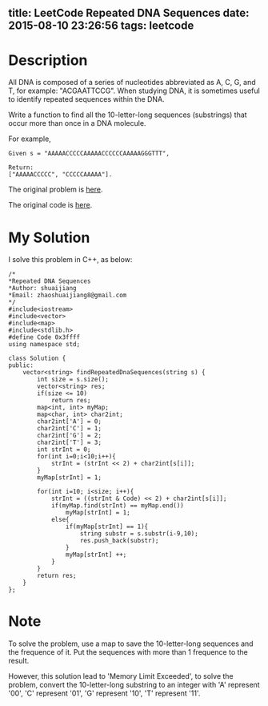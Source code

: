 title: LeetCode Repeated DNA Sequences
date: 2015-08-10 23:26:56
tags: leetcode
---

# Description

All DNA is composed of a series of nucleotides abbreviated as A, C, G, and T, for example: "ACGAATTCCG". When studying DNA, it is sometimes useful to identify repeated sequences within the DNA.

Write a function to find all the 10-letter-long sequences (substrings) that occur more than once in a DNA molecule.

For example,

	Given s = "AAAAACCCCCAAAAACCCCCCAAAAAGGGTTT",
	
	Return:
	["AAAAACCCCC", "CCCCCAAAAA"].

The original problem is [here](https://leetcode.com/problems/repeated-dna-sequences/ "Problem").

The original code is [here](https://github.com/shuaijiang/LeetCode/blob/master/RepeatedDNASequences.cpp "Code").
<!--more-->

# My Solution
I solve this problem in C++, as below:

	/*
	*Repeated DNA Sequences
	*Author: shuaijiang
	*Email: zhaoshuaijiang8@gmail.com
	*/
	#include<iostream>
	#include<vector>
	#include<map>
	#include<stdlib.h>
	#define Code 0x3ffff 
	using namespace std;
	
	class Solution {
	public:
	    vector<string> findRepeatedDnaSequences(string s) {
	        int size = s.size();
	        vector<string> res;
	        if(size <= 10)
	        	return res;
	        map<int, int> myMap;
	        map<char, int> char2int;
	        char2int['A'] = 0;
	        char2int['C'] = 1;
	        char2int['G'] = 2;
	        char2int['T'] = 3;
	        int strInt = 0;
	        for(int i=0;i<10;i++){
	        	strInt = (strInt << 2) + char2int[s[i]];
	        }
	        myMap[strInt] = 1;
	        
			for(int i=10; i<size; i++){
				strInt = ((strInt & Code) << 2) + char2int[s[i]];
	        	if(myMap.find(strInt) == myMap.end())
	        		myMap[strInt] = 1;
	        	else{
	        		if(myMap[strInt] == 1){
	        			string substr = s.substr(i-9,10);
	        			res.push_back(substr);
	        		}
	        		myMap[strInt] ++;
	        	}
	        }
	        return res;
	    }
	};
	

# Note
To solve the problem, use a map to save the 10-letter-long sequences and the frequence of it. Put the sequences with more than 1 frequence to the result.

However, this solution lead to 'Memory Limit Exceeded', to solve the problem, convert the 10-letter-long substring to an integer with 'A' represent '00', 'C' represent '01', 'G' represent '10', 'T' represent '11'.  
